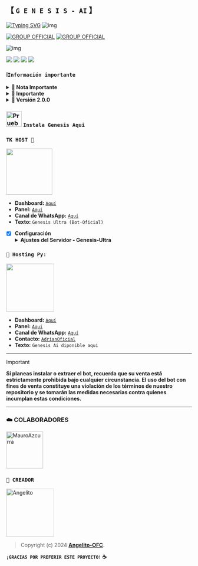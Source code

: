 ## 【 **`G E N E S I S - AI`** 】
<a href="https://git.io/typing-svg"><img src="https://readme-typing-svg.demolab.com?font=Oswald&weight=300&size=37&duration=3000&pause=100&color=000000&background=601D6E00&center=true&vCenter=true&repeat=true&random=FALSO&width=660&height=90&lines=Angel-OFC+lanzó+la mejor+versión;De+Genesis Ultra - 2.0.0;Con+nuevos+comandos+y+mejoras;Genesis-Ultra+El+Mejor Bot+De+WhatsApp" alt="Typing SVG"/></a>
![img](https://i.ibb.co/1djcb0T/file.jpg)

[![GROUP OFFICIAL](https://img.shields.io/badge/WhatsApp%20grupo-25D366?style=for-the-badge&logo=whatsapp&logoColor=white)](https://chat.whatsapp.com/GqKwwoV2JJaJDP2SL7SddX) [![GROUP OFFICIAL](https://img.shields.io/badge/WhatsApp%20channel-25D366?style=for-the-badge&logo=whatsapp&logoColor=white)](https://whatsapp.com/channel/0029VaJxgcB0bIdvuOwKTM2Y)

![img]()


<a href="https://api.whatsapp.com/send/?phone=+59897246324&text=Hola 👋 soporte de Génesis Bot &type=phone_number&app_absent=0" target="blank"><img src="https://img.shields.io/badge/Whatsapp-30302f?style=flat&logo=whatsapp" /></a>
 <a href="http://www.instagram.com/usxr_angelito0" target="blank"><img src="https://img.shields.io/badge/Instagram-30302f?style=flat&logo=instagram" /></a>
<a href="https://www.threads.net/@usxr_angelito0" target="blank"><img src="https://img.shields.io/badge/Threads-30302f?style=flat&logo=threads" /></a>
<a href="https://x.com/usxr_angelito0" target="blank"><img src="https://img.shields.io/badge/Twitter-30302f?style=flat&logo=x" /></a>

### **`❕️Información importante`**

<details>
 <summary><b> 🤍 Nota Importante </b></summary>

Este proyecto **no está afiliado de ninguna manera** con `WhatsApp`, `Inc. WhatsApp` es una marca registrada de `WhatsApp LLC`, y este bot es un **desarrollo independiente** que **no tiene ninguna relación oficial con la companía**.

</details>

<details>
 <summary><b> 🤍 Importante </b></summary>

GenesisBot-MD recibe **soporte semanal** si llegas a ver un error **repetitivamente o presenta fallos** solo repórtelo para que lo solucionemos

</details>

<details>
 <summary><b> 🤍 Versión 2.0.0</b></summary>

* **Este proyecto no ofrece soporte oficial para su uso en Termux.** Termux es una aplicación de terminal para Android y, aunque puede ser utilizada para ejecutar diversos programas, **este proyecto no está diseñado ni probado específicamente para funcionar en Termux**. Por lo tanto, **no garantizamos compatibilidad ni soporte técnico en este entorno**.

</details>

### <img src="https://i.pinimg.com/originals/19/80/6e/19806e91932e6054965fc83b85241270.gif" alt="Prueba La Bot Aqui" width="42" height="42"> **`Instala Genesis Aqui`**

### **`TK HOST 📲`**
<a href="https://dash.tk-joanhost.com"><img src="https://i.ibb.co/pr8TnWJ/SAVE-20240915-183758.jpg" height="125px"></a>

- **Dashboard:** [`Aquí`](https://dash.tk-joanhost.com)
- **Panel:** [`Aquí`](https://panel.tk-joanhost.com)
- **Canal de WhatsApp:** [`Aquí`](https://whatsapp.com/channel/0029VaoZXbk6RGJNYQVP8r27)
- **Texto:** `Genesis Ultra (Bot-Oficial)`
- [x] **Configuración** <details><summary>**Ajustes del Servidor - Genesis-Ultra**</summary><img src="https://i.ibb.co/w6MC5Q4/file.jpg"></details>

### **`🎇 Hosting Py:`**
<a href="https://dahs.hostingpy.shop/"><img src="https://files.catbox.moe/lr92z2.jpg" height="130px"></a>

- **Dashboard:** [`Aquí`](https://dahs.hostingpy.shop/)
- **Panel:** [`Aquí`](https://panel.hostingpy.shop/)
- **Canal de WhatsApp:** [`Aquí`](https://whatsapp.com/channel/0029Vak4e1R4NVifmh8Tvi3q)
- **Contacto:** [`AdrianOficial`](https://wa.me/595976126756)
- **Texto:** `Genesis Ai diponible aqui`


***

> [!IMPORTANT]
> **Si planeas instalar o extraer el bot, recuerda que su venta está estrictamente prohibida bajo cualquier circunstancia. El uso del bot con fines de venta constituye una violación de los términos de nuestro repositorio y se tomarán las medidas necesarias contra quienes incumplan estas condiciones.**

***
### ☁️ COLABORADORES

<a href="https://github.com/MauroAzcurra"><img src="https://github.com/MauroAzcurra.png" width="100" height="100" alt="MauroAzcurra"/></a>

### **`🤍 CREADOR`**
<a
href="https://github.com/Izumi-kzx"><img src="https://github.com/Izumi-kzx.png" width="130" height="130" alt="Angelito"/></a>

> Copyright (c) 2024 **[Angelito-OFC](https://whatsapp.com/channel/0029VaJxgcB0bIdvuOwKTM2Y)**.

**`¡GRACIAS POR PREFERIR ESTE PROYECTO!` ☕**
